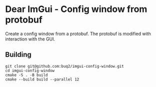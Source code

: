 # Dear ImGui - Config window from protobuf

Create a config window from a protobuf. The protobuf is modified with interaction with the GUI.

## Building

```
git clone git@github.com:buq2/imgui-config-window.git
cd imgui-config-window
cmake -S . -B build
cmake --build build --parallel 12
```

